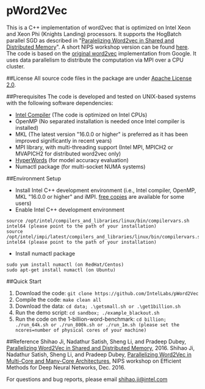 # pWord2Vec
This is a C++ implementation of word2vec that is optimized on Intel Xeon and Xeon Phi (Knights Landing) processors. It supports the HogBatch parallel SGD as described in "[Paralelizing Word2vec in Shared and Distributed Memory](https://arxiv.org/abs/1604.04661)". A short NIPS workshop version can be found [here](https://arxiv.org/abs/1611.06172). The code is based on the [original word2vec](https://code.google.com/archive/p/word2vec/) implementation from Google. It uses data parallelism to distribute the computation via MPI over a CPU cluster.

##License
All source code files in the package are under [Apache License 2.0](http://www.apache.org/licenses/LICENSE-2.0).

##Prerequisites
The code is developed and tested on UNIX-based systems with the following software dependencies:

- [Intel Compiler](https://software.intel.com/en-us/qualify-for-free-software) (The code is optimized on Intel CPUs)
- OpenMP (No separated installation is needed once Intel compiler is installed)
- MKL (The latest version "16.0.0 or higher" is preferred as it has been improved significantly in recent years)
- MPI library, with multi-threading support (Intel MPI, MPICH2 or MVAPICH2 for distributed word2vec only)
- [HyperWords](https://bitbucket.org/omerlevy/hyperwords) (for model accuracy evaluation)
- Numactl package (for multi-socket NUMA systems)

##Environment Setup
* Install Intel C++ development environment (i.e., Intel compiler, OpenMP, MKL "16.0.0 or higher" and iMPI. [free copies](https://software.intel.com/en-us/qualify-for-free-software) are available for some users)
* Enable Intel C++ development environment
```
source /opt/intel/compilers_and_libraries/linux/bin/compilervars.sh intel64 (please point to the path of your installation)
source /opt/intel/impi/latest/compilers_and_libraries/linux/bin/compilervars.sh intel64 (please point to the path of your installation)
```
* Install numactl package
```
sudo yum install numactl (on RedHat/Centos)
sudo apt-get install numactl (on Ubuntu)
```

##Quick Start
1. Download the code: ```git clone https://github.com/IntelLabs/pWord2Vec```
2. Compile the code: ```make clean all```
3. Download the data: ```cd data; .\getsmall.sh or .\get1billion.sh```
4. Run the demo script: ```cd sandbox; ./example_blackout.sh```
5. Run the code on the 1-billion-word-benchmark: ```cd billion; ./run_64k.sh or ./run_800k.sh or ./run_1m.sh (please set the ncores=number of physical cores of your machine)```

##Reference
Shihao Ji, Nadathur Satish, Sheng Li, and Pradeep Dubey, [Parallelizing Word2Vec in Shared and Distributed Memory](https://arxiv.org/abs/1604.04661), 2016.
Shihao Ji, Nadathur Satish, Sheng Li, and Pradeep Dubey, [Parallelizing Word2Vec in Multi-Core and Many-Core Architectures](https://arxiv.org/abs/1611.06172), NIPS workshop on Efficient Methods for Deep Neural Networks, Dec. 2016.

For questions and bug reports, please email shihao.ji@intel.com
